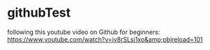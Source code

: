 # githubTest
following this youtube video on Github for beginners: https://www.youtube.com/watch?v=iv8rSLsi1xo&amp;pbjreload=101
